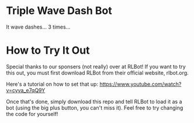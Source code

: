 # Triple Wave Dash Bot
 
It wave dashes... 3 times...

# How to Try It Out

Special thanks to our sponsers (not really) over at RLBot! If you want to try this out, you must first download RLBot from their official website, rlbot.org.

Here's a tutorial on how to set that up:
https://www.youtube.com/watch?v=cyva_e7qQ9Y

Once that's done, simply download this repo and tell RLBot to load it as a bot (using the big plus button, you can't miss it). Feel free to try changing the code for yourself!
